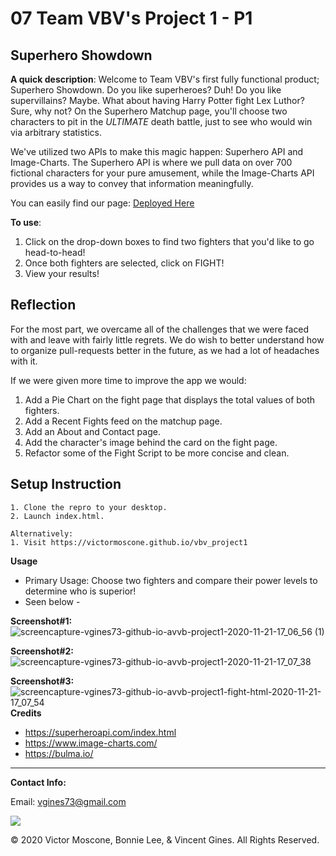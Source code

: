 # 07 Team VBV's Project 1 - P1

## Superhero Showdown

**A quick description**: Welcome to Team VBV's first fully functional product; Superhero Showdown. 
Do you like superheroes? Duh! Do you like supervillains? Maybe. What about having Harry Potter fight Lex Luthor? Sure, why not?
On the Superhero Matchup page, you'll choose two characters to pit in the *ULTIMATE* death battle, just to see who would win via arbitrary statistics.

We've utilized two APIs to make this magic happen: Superhero API and Image-Charts. The Superhero API is where we pull data on over 700 fictional characters for your pure amusement, while the Image-Charts API provides us a way to convey that information meaningfully.

You can easily find our page: [Deployed Here](https://victormoscone.github.io/vbv_project1)

**To use**:
1. Click on the drop-down boxes to find two fighters that you'd like to go head-to-head!
2. Once both fighters are selected, click on FIGHT!
3. View your results!

## Reflection

For the most part, we overcame all of the challenges that we were faced with and leave with fairly little regrets. We do wish to better understand how to organize pull-requests better in the future, as we had a lot of headaches with it.

If we were given more time to improve the app we would:
1. Add a Pie Chart on the fight page that displays the total values of both fighters.
2. Add a Recent Fights feed on the matchup page.
3. Add an About and Contact page.
4. Add the character's image behind the card on the fight page.
5. Refactor some of the Fight Script to be more concise and clean. 

## Setup Instruction

```
1. Clone the repro to your desktop.
2. Launch index.html.

Alternatively:
1. Visit https://victormoscone.github.io/vbv_project1
```

**Usage**

* Primary Usage: Choose two fighters and compare their power levels to determine who is superior!
* Seen below -

**Screenshot#1:**
![screencapture-vgines73-github-io-avvb-project1-2020-11-21-17_06_56 (1)](https://user-images.githubusercontent.com/71681031/99891242-9aa2d080-2c1c-11eb-8a96-252784df8788.png)

**Screenshot#2:**
![screencapture-vgines73-github-io-avvb-project1-2020-11-21-17_07_38](https://user-images.githubusercontent.com/71681031/99891240-95458600-2c1c-11eb-8fc2-bcbe39a25f11.png)

**Screenshot#3:**
![screencapture-vgines73-github-io-avvb-project1-fight-html-2020-11-21-17_07_54](https://user-images.githubusercontent.com/71681031/99891280-f8cfb380-2c1c-11eb-8dcc-fc0aebcef4f0.png)
**Credits** 

* https://superheroapi.com/index.html
* https://www.image-charts.com/
* https://bulma.io/


- - -
**Contact Info:**

Email: vgines73@gmail.com


<img src="https://img.shields.io/badge/LICENSE-mit-green">

© 2020 Victor Moscone, Bonnie Lee, & Vincent Gines. All Rights Reserved.